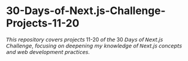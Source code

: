 # 30-Days-of-Next.js-Challenge-Projects-11-20
𝘛𝘩𝘪𝘴 𝘳𝘦𝘱𝘰𝘴𝘪𝘵𝘰𝘳𝘺 𝘤𝘰𝘷𝘦𝘳𝘴 𝘱𝘳𝘰𝘫𝘦𝘤𝘵𝘴 11-20 𝘰𝘧 𝘵𝘩𝘦 30 𝘋𝘢𝘺𝘴 𝘰𝘧 𝘕𝘦𝘹𝘵.𝘫𝘴 𝘊𝘩𝘢𝘭𝘭𝘦𝘯𝘨𝘦, 𝘧𝘰𝘤𝘶𝘴𝘪𝘯𝘨 𝘰𝘯 𝘥𝘦𝘦𝘱𝘦𝘯𝘪𝘯𝘨 𝘮𝘺 𝘬𝘯𝘰𝘸𝘭𝘦𝘥𝘨𝘦 𝘰𝘧 𝘕𝘦𝘹𝘵.𝘫𝘴 𝘤𝘰𝘯𝘤𝘦𝘱𝘵𝘴 𝘢𝘯𝘥 𝘸𝘦𝘣 𝘥𝘦𝘷𝘦𝘭𝘰𝘱𝘮𝘦𝘯𝘵 𝘱𝘳𝘢𝘤𝘵𝘪𝘤𝘦𝘴.
